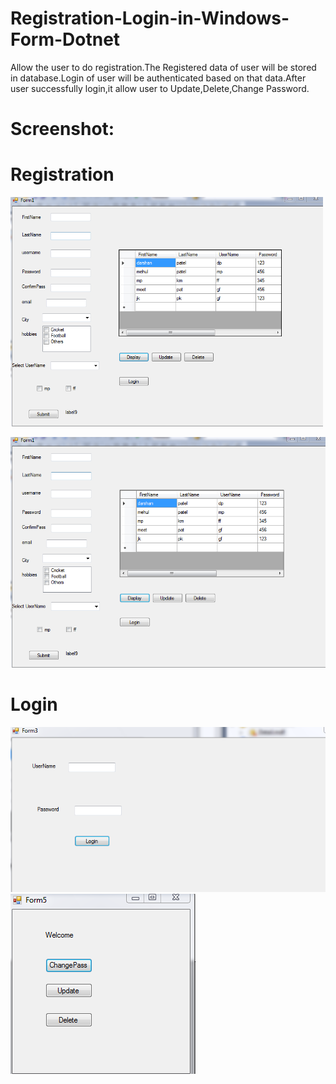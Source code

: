 # Registration-Login-in-Windows-Form-Dotnet
Allow the user to do registration.The Registered data of user will be stored in database.Login of user will be authenticated based on that data.After user successfully login,it allow user to Update,Delete,Change Password.
# Screenshot:
# Registration 
<img src="registr.PNG" width="500"></img>

![](registr.PNG)                 
# Login
![](log.PNG)
![](log2.PNG)
